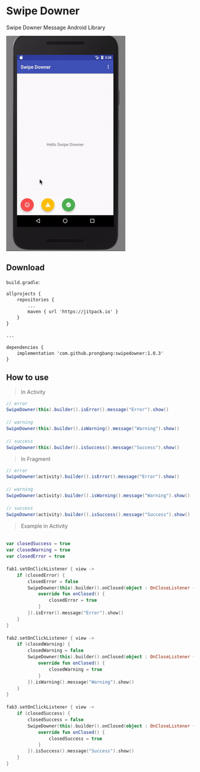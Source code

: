 # Swipe Downer

Swipe Downer Message Android Library

![screenshot gif](https://github.com/prongbang/SwipeDowner/blob/master/screenshots/screenshots.gif?raw=true)

## Download

```build.gradle```:
```
allprojects {
    repositories {
        ...
        maven { url 'https://jitpack.io' }
    }
}

...

dependencies {
    implementation 'com.github.prongbang:swipedowner:1.0.3'
}
```

## How to use

> In Activity
```java
// error
SwipeDowner(this).builder().isError().message("Error").show()

// warning
SwipeDowner(this).builder().isWarning().message("Warning").show()

// success
SwipeDowner(this).builder().isSuccess().message("Success").show()
```

> In Fragment
```java
// error
SwipeDowner(activity).builder().isError().message("Error").show()

// warning
SwipeDowner(activity).builder().isWarning().message("Warning").show()

// success
SwipeDowner(activity).builder().isSuccess().message("Success").show()
```

> Example in Activity
```kotlin

var closedSuccess = true
var closedWarning = true
var closedError = true

fab1.setOnClickListener { view ->
    if (closedError) {
        closedError = false
        SwipeDowner(this).builder().onClosed(object : OnCloseListener {
            override fun onClosed() {
                closedError = true
            }
        }).isError().message("Error").show()
    }
}

fab2.setOnClickListener { view ->
    if (closedWarning) {
        closedWarning = false
        SwipeDowner(this).builder().onClosed(object : OnCloseListener {
            override fun onClosed() {
                closedWarning = true
            }
        }).isWarning().message("Warning").show()
    }
}

fab3.setOnClickListener { view ->
    if (closedSuccess) {
        closedSuccess = false
        SwipeDowner(this).builder().onClosed(object : OnCloseListener {
            override fun onClosed() {
                closedSuccess = true
            }
        }).isSuccess().message("Success").show()
    }
}
```
